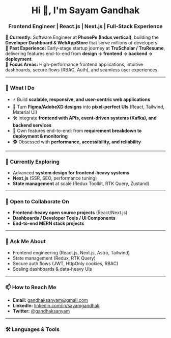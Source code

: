 <h1 align="center">Hi 👋, I'm Sayam Gandhak</h1>
<h3 align="center">Frontend Engineer | React.js | Next.js | Full-Stack Experience</h3>

🔹 **Currently:** Software Engineer at **PhonePe (Indus vertical)**, building the **Developer Dashboard & WebAppStore** that serve millions of developers.  
🔹 **Past Experience:** Early-stage startup journey at **TruScholar / TruResume**, delivering features end-to-end from **design → frontend → backend → deployment**.  
🔹 **Focus Areas:** High-performance frontend applications, intuitive dashboards, secure flows (RBAC, Auth), and seamless user experiences.  

---

### 🚀 What I Do
- ⚡ Build **scalable, responsive, and user-centric web applications**  
- 🎨 Turn **Figma/AdobeXD designs** into **pixel-perfect UIs** (React, Tailwind, Material UI)  
- 🛠️ Integrate **frontend with APIs, event-driven systems (Kafka), and backend services**  
- 🧩 Own features end-to-end: from **requirement breakdown to deployment & monitoring**  
- 🕵️ Obsessed with **performance, accessibility, and reliability**  

---

### 🌱 Currently Exploring
- Advanced **system design for frontend-heavy systems**  
- **Next.js** (SSR, SEO, performance tuning)  
- **State management** at scale (Redux Toolkit, RTK Query, Zustand)  

---

### 🤝 Open to Collaborate On
- **Frontend-heavy open source projects** (React/Next.js)  
- **Dashboards / Developer Tools / UI Components**  
- **End-to-end MERN stack projects**  

---

### 💬 Ask Me About
- Frontend engineering (React.js, Next.js, Astro, Tailwind)  
- State management (Redux, RTK Query)  
- Secure auth flows (JWT, HttpOnly cookies, RBAC)  
- Scaling dashboards & data-heavy UIs  

---

### 📫 How to Reach Me
- **Email:** gandhaksanyam@gmail.com  
- **LinkedIn:** [linkedin.com/in/sayamgandhak](https://linkedin.com/in/sayamgandhak)  
- **Twitter:** [@gandhaksanyam](https://twitter.com/gandhaksanyam)  

---

### 🛠️ Languages & Tools
<p align="left">
<a href="https://reactjs.org/" target
